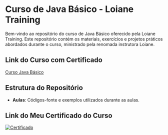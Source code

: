 # Curso de Java Básico - Loiane Training

Bem-vindo ao repositório do curso de Java Básico oferecido pela Loiane Training. Este repositório contém os materiais, exercícios e projetos práticos abordados durante o curso, ministrado pela renomada instrutora Loiane.

## Link do Curso com Certificado

[Curso Java Básico](https://loiane.training/curso/java-basico)
   
## Estrutura do Repositório

- **Aulas**: Códigos-fonte e exemplos utilizados durante as aulas.

## Link do Meu Certificado do Curso

[![Certificado](https://img.shields.io/badge/Certificado-Verde)](https://loiane.training/certificado/GTTmjYCCb50R4EWnG3Qd)
